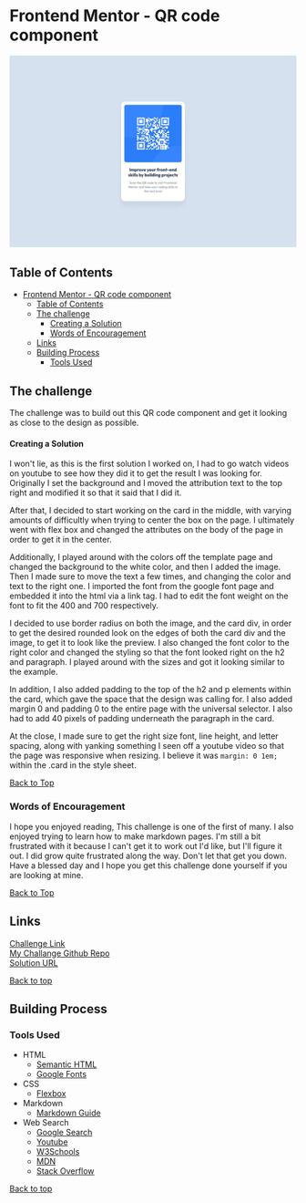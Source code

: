 # Frontend Mentor - QR code component

![Design preview for the QR code component coding challenge](./design/desktop-design.jpg)

## Table of Contents
- [Frontend Mentor - QR code component](#frontend-mentor---qr-code-component)
  - [Table of Contents](#table-of-contents)
  - [The challenge](#the-challenge)
      - [Creating a Solution](#creating-a-solution)
    - [Words of Encouragement](#words-of-encouragement)
  - [Links](#links)
  - [Building Process](#building-process)
    - [Tools Used](#tools-used)
   

## The challenge

The challenge was to build out this QR code component and get it looking as close to the design as possible.

#### Creating a Solution

I won't lie, as this is the first solution I worked on, I had to go watch videos on youtube to see how they did it to get the result I was looking for. Originally I set the background and I moved the attribution text to the top right and modified it so that it said that I did it.  

After that, I decided to start working on the card in the middle, with varying amounts of difficultly when trying to center the box on the page. I ultimately went with flex box and changed the attributes on the body of the page in order to get it in the center.  

Additionally, I played around with the colors off the template page and changed the background to the white color, and then I added the image. Then I made sure to move the text a few times, and changing the color and text to the right one. I imported the font from the google font page and embedded it into the html via a link tag. I had to edit the font weight on the font to fit the 400 and 700 respectively.  

I decided to use border radius on both the image, and the card div, in order to get the desired rounded look on the edges of both the card div and the image, to get it to look like the preview. I also changed the font color to the right color and changed the styling so that the font looked right on the h2 and paragraph. I played around with the sizes and got it looking similar to the example.  

In addition, I also added padding to the top of the h2 and p elements within the card, which gave the space that the design was calling for. I also added margin 0 and padding 0 to the entire page with the universal selector. I also had to add 40 pixels of padding underneath the paragraph in the card.  

At the close, I made sure to get the right size font, line height, and letter spacing, along with yanking something I seen off a youtube video so that the page was responsive when resizing. I believe it was ```margin: 0 1em;``` within the .card in the style sheet.

[Back to Top](#frontend-mentor---qr-code-component)

### Words of Encouragement

I hope you enjoyed reading, This challenge is one of the first of many. I also enjoyed trying to learn how to make markdown pages. I'm still a bit frustrated with it because I can't get it to work out I'd like, but I'll figure it out. I did grow quite frustrated along the way. Don't let that get you down. Have a blessed day and I hope you get this challenge done yourself if you are looking at mine.

[Back to Top](#frontend-mentor---qr-code-component)

## Links
[Challenge Link](https://www.frontendmentor.io/challenges/qr-code-component-iux_sIO_H)  
[My Challange Github Repo](https://github.com/dabigin/QR_Code_Component_Frontend_Mentor)  
[Solution URL](https://dabigin.github.io/QR_Code_Component_Frontend_Mentor) 

[Back to top](#frontend-mentor---qr-code-component)

## Building Process

### Tools Used
- HTML
  - [Semantic HTML](https://developer.mozilla.org/en-US/docs/Glossary/Semantics) 
  - [Google Fonts](https://fonts.google.com/specimen/Outfit) 
- CSS
  - [Flexbox](https://css-tricks.com/snippets/css/a-guide-to-flexbox/)
- Markdown
  - [Markdown Guide](https://www.markdownguide.org/)
- Web Search
  - [Google Search](https://www.google.com)  
  - [Youtube](https://www.youtube.com)
  - [W3Schools](https://www.w3schools.com)
  - [MDN](https://www.mdn.)
  - [Stack Overflow](https://stackoverflow.com/)

[Back to top](#frontend-mentor---qr-code-component)
  










